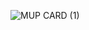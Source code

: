 ![MUP CARD (1)](https://github.com/saanjaay/ITOOLS/assets/37891737/6ea14466-f388-4305-97a4-a13b64251102)
